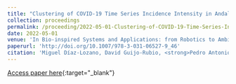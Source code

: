 ```yaml
---
title: "Clustering of COVID-19 Time Series Incidence Intensity in Andalusia, Spain"
collection: proceedings
permalink: /proceeding/2022-05-01-Clustering-of-COVID-19-Time-Series-Incidence-Intensity-in-Andalusia-Spain
date: 2022-05-01
venue: 'In Bio-inspired Systems and Applications: from Robotics to Ambient Intelligence (Proceedings of the 9th International Work-Conference on the Interplay Between Natural and Artificial Computation, IWINAC 2022)'
paperurl: 'http://doi.org/10.1007/978-3-031-06527-9_46'
citation: 'Miguel Díaz-Lozano, David Guijo-Rubio, <strong>Pedro Antonio Gutiérrez</strong>, César Hervás-Martínez, &quot;Clustering of COVID-19 Time Series Incidence Intensity in Andalusia, Spain.&quot; In Bio-inspired Systems and Applications: from Robotics to Ambient Intelligence (Proceedings of the 9th International Work-Conference on the Interplay Between Natural and Artificial Computation, IWINAC 2022), Lecture Notes in Computer Science (LNCS), Vol. 13259(Part II), 2022, Tenerife, Spain, pp.462--471.'
---
```

[Access paper here](http://doi.org/10.1007/978-3-031-06527-9_46){:target="_blank"}
